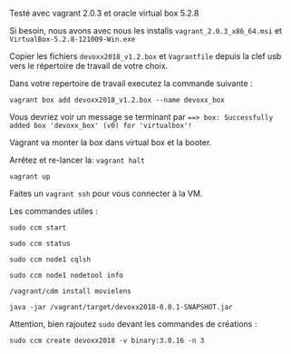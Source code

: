 Testé avec vagrant 2.0.3 et oracle virtual box 5.2.8

Si besoin, nous avons avec nous les installs `vagrant_2.0.3_x86_64.msi` et `VirtualBox-5.2.8-121009-Win.exe`



Copier les fichiers `devoxx2018_v1.2.box` et `Vagrantfile` depuis la clef usb vers le répertoire de travail de votre choix.



Dans votre repertoire de travail executez la commande suivante :

`vagrant box add devoxx2018_v1.2.box --name devoxx_box`

Vous devriez voir un message se terminant par 
```==> box: Successfully added box 'devoxx_box' (v0) for 'virtualbox'!```


Vagrant va monter la box dans virtual box et la booter.

Arrêtez et re-lancer la:
`vagrant halt`

`vagrant up`

Faites un `vagrant ssh` pour vous connecter à la VM.



Les commandes utiles :

`sudo ccm start`

`sudo ccm status`

`sudo ccm node1 cqlsh`

`sudo ccm node1 nodetool info`

`/vagrant/cdm install movielens`

`java -jar /vagrant/target/devoxx2018-0.0.1-SNAPSHOT.jar`



Attention, bien rajoutez `sudo` devant les commandes de créations :

`sudo ccm create devoxx2018 -v binary:3.0.16 -n 3`


 
